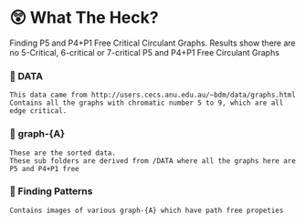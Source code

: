 # 😲 What The Heck?
Finding P5 and P4+P1 Free Critical Circulant Graphs. 
Results show there are no 5-Critical, 6-critical or 7-critical P5 and P4+P1 Free Circulant Graphs

### 📁 DATA

    This data came from http://users.cecs.anu.edu.au/~bdm/data/graphs.html
    Contains all the graphs with chromatic number 5 to 9, which are all edge critical. 

### 📁 graph-{A}

    These are the sorted data.
    These sub folders are derived from /DATA where all the graphs here are P5 and P4+P1 free   

### 📁 Finding Patterns

    Contains images of various graph-{A} which have path free propeties